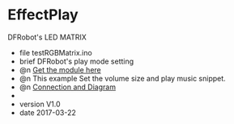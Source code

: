 # EffectPlay
DFRobot's LED MATRIX

 * file testRGBMatrix.ino
 * brief DFRobot's play mode setting
 * @n [Get the module here](等上架后添加商品购买链接)
 * @n This example Set the volume size and play music snippet.
 * @n [Connection and Diagram](等上架后添加wiki链接)
 *
 * version  V1.0
 * date  2017-03-22